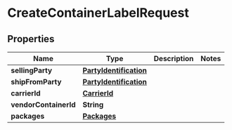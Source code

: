 # CreateContainerLabelRequest

## Properties
Name | Type | Description | Notes
------------ | ------------- | ------------- | -------------
**sellingParty** | [**PartyIdentification**](PartyIdentification.md) |  | 
**shipFromParty** | [**PartyIdentification**](PartyIdentification.md) |  | 
**carrierId** | [**CarrierId**](CarrierId.md) |  | 
**vendorContainerId** | **String** |  | 
**packages** | [**Packages**](Packages.md) |  | 
